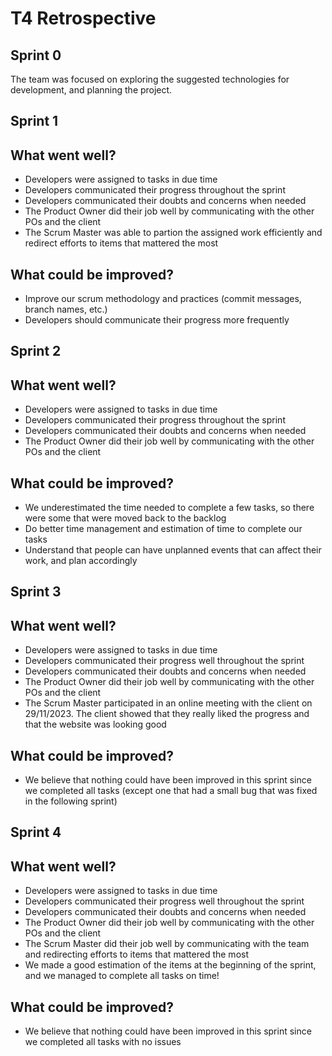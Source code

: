 # T4 Retrospective

## Sprint 0

The team was focused on exploring the suggested technologies for development, and planning the project.

## Sprint 1

## What went well?

- Developers were assigned to tasks in due time
- Developers communicated their progress throughout the sprint
- Developers communicated their doubts and concerns when needed
- The Product Owner did their job well by communicating with the other POs and the client
- The Scrum Master was able to partion the assigned work efficiently and redirect efforts to items that mattered the most

## What could be improved?

- Improve our scrum methodology and practices (commit messages, branch names, etc.)
- Developers should communicate their progress more frequently

## Sprint 2

## What went well?

- Developers were assigned to tasks in due time
- Developers communicated their progress throughout the sprint
- Developers communicated their doubts and concerns when needed
- The Product Owner did their job well by communicating with the other POs and the client

## What could be improved?

- We underestimated the time needed to complete a few tasks, so there were some that were moved back to the backlog
- Do better time management and estimation of time to complete our tasks
- Understand that people can have unplanned events that can affect their work, and plan accordingly

## Sprint 3

## What went well?

- Developers were assigned to tasks in due time
- Developers communicated their progress well throughout the sprint
- Developers communicated their doubts and concerns when needed
- The Product Owner did their job well by communicating with the other POs and the client
- The Scrum Master participated in an online meeting with the client on 29/11/2023. The client showed that they really liked the progress and that the website was looking good

## What could be improved?

- We believe that nothing could have been improved in this sprint since we completed all tasks (except one that had a small bug that was fixed in the following sprint)

## Sprint 4

## What went well?

- Developers were assigned to tasks in due time
- Developers communicated their progress well throughout the sprint
- Developers communicated their doubts and concerns when needed
- The Product Owner did their job well by communicating with the other POs and the client
- The Scrum Master did their job well by communicating with the team and redirecting efforts to items that mattered the most
- We made a good estimation of the items at the beginning of the sprint, and we managed to complete all tasks on time!

## What could be improved?

- We believe that nothing could have been improved in this sprint since we completed all tasks with no issues

